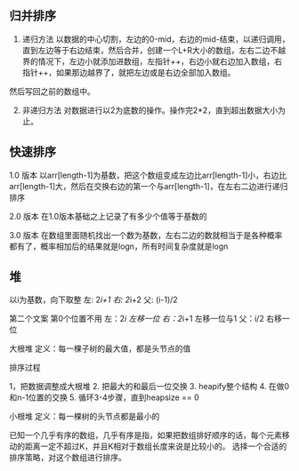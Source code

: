 ## 归并排序

1. 递归方法
以数据的中心切割，左边的0-mid，右边的mid-结束，以递归调用，直到左边等于右边结束，然后合并，创建一个L+R大小的数组，左右二边不越界的情况下，左边小就添加进数组，左指针++，右边小就右边加入数组，右指针++，如果那边越界了，就把左边或是右边全部加入数组。

然后写回之前的数组中。


2. 非递归方法
对数据进行以2为底数的操作。操作完2*2，直到超出数据大小为止。



## 快速排序
1.0 版本
以arr[length-1]为基数，把这个数组变成左边比arr[length-1]小，右边比arr[length-1]大，然后在交换右边的第一个与arr[length-1]，在左右二边进行递归排序


2.0 版本
在1.0版本基础之上记录了有多少个值等于基数的


3.0 版本
在数组里面随机找出一个数为基数，左右二边的数就相当于是各种概率都有了，概率相加后的结果就是logn，所有时间复杂度就是logn


## 堆
以i为基数，向下取整
左: 2*i+1
右: 2*i+2
父: (i-1)/2

第二个文案
第0个位置不用
左：2*i  左移一位
右：2*i+1   左移一位与1
父：i/2  右移一位


大根堆
定义：每一棵子树的最大值，都是头节点的值


排序过程

1，把数据调整成大根堆
2. 把最大的和最后一位交换
3. heapify整个结构
4. 在做0和n-1位置的交换
5. 循环3-4步骤，直到heapsize == 0




小根堆
定义：每一棵树的头节点都是最小的



已知一个几乎有序的数组，几乎有序是指，如果把数组排好顺序的话，每个元素移动的距离一定不超过K，并且K相对于数组长度来说是比较小的。
选择一个合适的排序策略，对这个数组进行排序。












